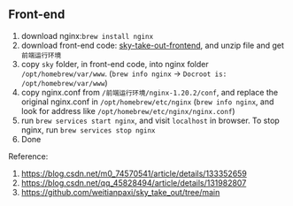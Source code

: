## Front-end

1. download nginx:`brew install nginx`
2. download front-end code: [sky-take-out-frontend](https://github.com/weitianpaxi/sky_take_out/blob/main/sky_take_out%E7%AE%A1%E7%90%86%E7%AB%AF%E5%89%8D%E7%AB%AF%E8%BF%90%E8%A1%8C%E7%8E%AF%E5%A2%83.zip), and unzip file and get `前端运行环境`
3. copy `sky` folder, in front-end code, into nginx folder `/opt/homebrew/var/www`. (`brew info nginx` -> `Docroot is: /opt/homebrew/var/www`)
4. copy nginx.conf from `/前端运行环境/nginx-1.20.2/conf`, and replace the original nginx.conf in `/opt/homebrew/etc/nginx` (`brew info nginx`, and look for address like `/opt/homebrew/etc/nginx/nginx.conf`)
5. run `brew services start nginx`, and visit `localhost` in browser. To stop nginx, run `brew services stop nginx`
6. Done

Reference:

1. https://blog.csdn.net/m0_74570541/article/details/133352659
2. https://blog.csdn.net/qq_45828494/article/details/131982807
3. https://github.com/weitianpaxi/sky_take_out/tree/main
